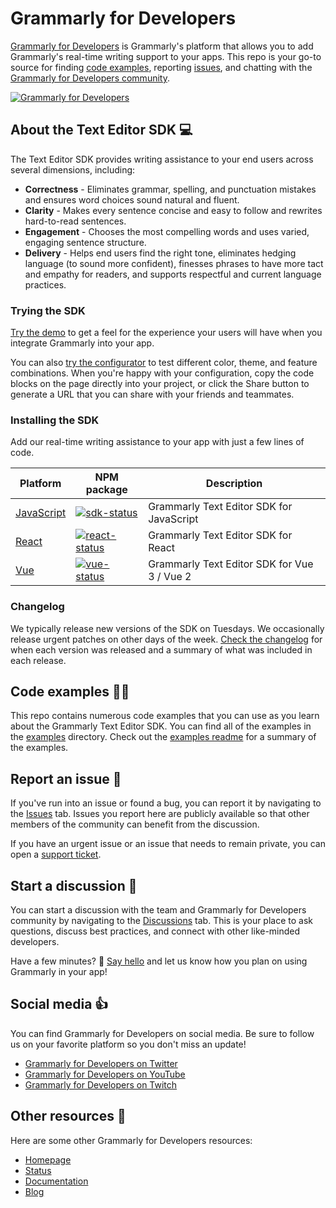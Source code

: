 # Grammarly for Developers

[Grammarly for Developers]((https://developer.grammarly.com)) is Grammarly's platform that allows you to add Grammarly's real-time writing support to your apps. This repo is your go-to source for finding [code examples](./examples), reporting [issues](https://github.com/grammarly/grammarly-for-developers/issues), and chatting with the [Grammarly for Developers community](https://github.com/grammarly/grammarly-for-developers/discussions).

[![Grammarly for Developers](https://github.com/grammarly/grammarly-for-developers/blob/main/docs/sdk_product_animation.gif)](https://developer.grammarly.com)

## About the Text Editor SDK 💻
The Text Editor SDK provides writing assistance to your end users across several dimensions, including:
- **Correctness** - Eliminates grammar, spelling, and punctuation mistakes and ensures word choices sound natural and fluent.
- **Clarity** - Makes every sentence concise and easy to follow and rewrites hard-to-read sentences.
- **Engagement** - Chooses the most compelling words and uses varied, engaging sentence structure.
- **Delivery** - Helps end users find the right tone, eliminates hedging language (to sound more confident), finesses phrases to have more tact and empathy for readers, and supports respectful and current language practices.

### Trying the SDK
[Try the demo](https://developer.grammarly.com/docs/demo) to get a feel for the experience your users will have when you integrate Grammarly into your app.

You can also [try the configurator](https://developer.grammarly.com/configure) to test different color, theme, and feature combinations. When you're happy with your configuration, copy the code blocks on the page directly into your project, or click the Share button to generate a URL that you can share with your friends and teammates.

### Installing the SDK
Add our real-time writing assistance to your app with just a few lines of code.

| Platform       | NPM package                       | Description                                             |
| ---------------| --------------------------------- | ------------------------------------------------------- |
| [JavaScript]   | [![sdk-status]][sdk-package]      | Grammarly Text Editor SDK for JavaScript                |
| [React]        | [![react-status]][react-package]  | Grammarly Text Editor SDK for React                     |
| [Vue]          | [![vue-status]][vue-package]      | Grammarly Text Editor SDK for Vue 3 / Vue 2             |

[JavaScript]: https://developer.grammarly.com/docs/editor-sdk-intro
[React]: https://developer.grammarly.com/docs/editor-sdk-react
[Vue]: https://developer.grammarly.com/docs/editor-sdk-vue

[sdk-status]: https://img.shields.io/npm/v/@grammarly/editor-sdk.svg?style=flat&color=green&label=@grammarly/editor-sdk
[sdk-package]: https://www.npmjs.com/package/@grammarly/editor-sdk
[react-status]: https://img.shields.io/npm/v/@grammarly/editor-sdk-react.svg?style=flat&color=green&label=@grammarly/editor-sdk-react
[react-package]: https://www.npmjs.com/package/@grammarly/editor-sdk-react
[vue-status]: https://img.shields.io/npm/v/@grammarly/editor-sdk-vue.svg?style=flat&color=green&label=@grammarly/editor-sdk-vue
[vue-package]: https://www.npmjs.com/package/@grammarly/editor-sdk-vue

### Changelog
We typically release new versions of the SDK on Tuesdays. We occasionally release urgent patches on other days of the week. [Check the changelog](https://developer.grammarly.com/docs/changelog/) for when each version was released and a summary of what was included in each release. 

## Code examples 🧑‍💻

This repo contains numerous code examples that you can use as you learn about the Grammarly Text Editor SDK. You can find all of the examples in the [examples](./examples) directory. Check out the [examples readme](./examples/readme.md) for a summary of the examples.

## Report an issue 🐞

If you've run into an issue or found a bug, you can report it by navigating to the [Issues](https://github.com/grammarly/grammarly-for-developers/issues) tab. Issues you report here are publicly available so that other members of the community can benefit from the discussion.

If you have an urgent issue or an issue that needs to remain private, you can open a [support ticket](https://support.grammarly.com/hc/en-us/requests/new#/resolve-a-technical-issue/text-editor-sdk-api-/).

## Start a discussion 💬

You can start a discussion with the team and Grammarly for Developers community by navigating to the [Discussions](https://github.com/grammarly/grammarly-for-developers/discussions) tab. This is your place to ask questions, discuss best practices, and connect with other like-minded developers.

Have a few minutes? 👋 [Say hello](https://github.com/grammarly/grammarly-for-developers/discussions/9) and let us know how you plan on using Grammarly in your app!

## Social media 👍

You can find Grammarly for Developers on social media. Be sure to follow us on your favorite platform so you don't miss an update!

- [Grammarly for Developers on Twitter](https://twitter.com/GrammarlyDevs)
- [Grammarly for Developers on YouTube](https://www.youtube.com/channel/UCQ7exNMjFiVoPI5gebc7FNA)
- [Grammarly for Developers on Twitch](https://www.twitch.tv/GrammarlyDevs)
## Other resources 📖

Here are some other Grammarly for Developers resources:
- [Homepage](https://developer.grammarly.com)
- [Status](https://status.grammarly.com/)
- [Documentation](https://developer.grammarly.com/docs/)
- [Blog](https://www.grammarly.com/blog/developer/)
